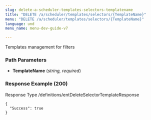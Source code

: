 ```yaml
---
slug: delete-a-scheduler-templates-selectors-templatename
title: "DELETE /a/scheduler/templates/selectors/{TemplateName}"
menu: "DELETE /a/scheduler/templates/selectors/{TemplateName}"
language: und
menu_name: menu-dev-guide-v7

---
```








 
Templates management for filters  


### Path Parameters

 - **TemplateName** (_string, required_) 




### Response Example (200)
Response Type /definitions/entDeleteSelectorTemplateResponse

```
{
  "Success": true
}
```




